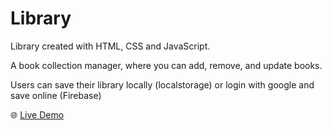 # Library

Library created with HTML, CSS and JavaScript.

A book collection manager, where you can add, remove, and update books.

Users can save their library locally (localstorage) or login with google and save online (Firebase)

:globe_with_meridians:	 [Live Demo](https://konskabe.github.io/Library)


